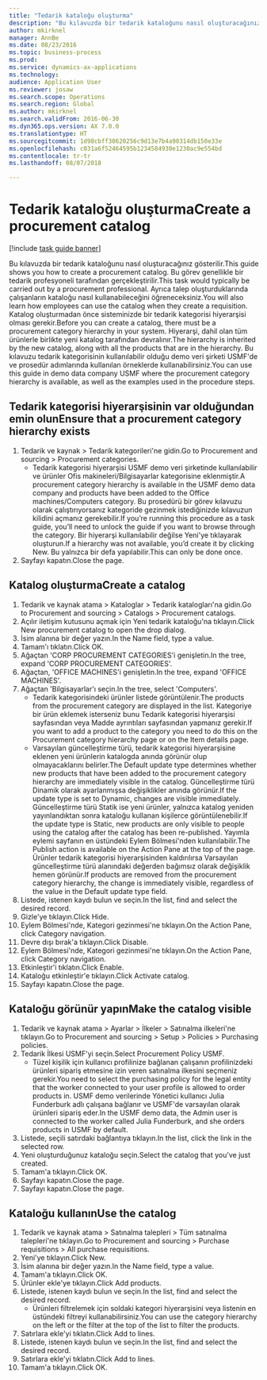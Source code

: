 ```yaml
--- 
title: "Tedarik kataloğu oluşturma"
description: "Bu kılavuzda bir tedarik kataloğunu nasıl oluşturacağınız gösterilir."
author: mkirknel
manager: AnnBe
ms.date: 08/23/2016
ms.topic: business-process
ms.prod: 
ms.service: dynamics-ax-applications
ms.technology: 
audience: Application User
ms.reviewer: josaw
ms.search.scope: Operations
ms.search.region: Global
ms.author: mkirknel
ms.search.validFrom: 2016-06-30
ms.dyn365.ops.version: AX 7.0.0
ms.translationtype: HT
ms.sourcegitcommit: 1d98cbff30620256c9d13e7b4a90314db150e33e
ms.openlocfilehash: c031a6f52464595b1234584930e1230ac9e554bd
ms.contentlocale: tr-tr
ms.lasthandoff: 08/07/2018

---
```

# <a name="create-a-procurement-catalog"></a><span data-ttu-id="fcee8-103">Tedarik kataloğu oluşturma</span><span class="sxs-lookup"><span data-stu-id="fcee8-103">Create a procurement catalog</span></span>

[!include [task guide banner](../../includes/task-guide-banner.md)]

<span data-ttu-id="fcee8-104">Bu kılavuzda bir tedarik kataloğunu nasıl oluşturacağınız gösterilir.</span><span class="sxs-lookup"><span data-stu-id="fcee8-104">This guide shows you how to create a procurement catalog.</span></span> <span data-ttu-id="fcee8-105">Bu görev genellikle bir tedarik profesyoneli tarafından gerçekleştirilir.</span><span class="sxs-lookup"><span data-stu-id="fcee8-105">This task would typically be carried out by a procurement professional.</span></span> <span data-ttu-id="fcee8-106">Ayrıca talep oluşturduklarında çalışanların kataloğu nasıl kullanabileceğini öğreneceksiniz.</span><span class="sxs-lookup"><span data-stu-id="fcee8-106">You will also learn how employees can use the catalog when they create a requisition.</span></span> <span data-ttu-id="fcee8-107">Katalog oluşturmadan önce sisteminizde bir tedarik kategorisi hiyerarşisi olması gerekir.</span><span class="sxs-lookup"><span data-stu-id="fcee8-107">Before you can create a catalog, there must be a procurement category hierarchy in your system.</span></span> <span data-ttu-id="fcee8-108">Hiyerarşi, dahil olan tüm ürünlerle birlikte yeni katalog tarafından devralınır.</span><span class="sxs-lookup"><span data-stu-id="fcee8-108">The hierarchy is inherited by the new catalog, along with all the products that are in the hierarchy.</span></span> <span data-ttu-id="fcee8-109">Bu kılavuzu tedarik kategorisinin kullanılabilir olduğu demo veri şirketi USMF'de ve prosedür adımlarında kullanılan örneklerde kullanabilirsiniz.</span><span class="sxs-lookup"><span data-stu-id="fcee8-109">You can use this guide in demo data company USMF where the procurement category hierarchy is available, as well as the examples used in the procedure steps.</span></span>


## <a name="ensure-that-a-procurement-category-hierarchy-exists"></a><span data-ttu-id="fcee8-110">Tedarik kategorisi hiyerarşisinin var olduğundan emin olun</span><span class="sxs-lookup"><span data-stu-id="fcee8-110">Ensure that a procurement category hierarchy exists</span></span>
1. <span data-ttu-id="fcee8-111">Tedarik ve kaynak > Tedarik kategorileri'ne gidin.</span><span class="sxs-lookup"><span data-stu-id="fcee8-111">Go to Procurement and sourcing > Procurement categories.</span></span>
    * <span data-ttu-id="fcee8-112">Tedarik kategorisi hiyerarşisi USMF demo veri şirketinde kullanılabilir ve ürünler Ofis makineleri/Bilgisayarlar kategorisine eklenmiştir.</span><span class="sxs-lookup"><span data-stu-id="fcee8-112">A procurement category hierarchy is available in the USMF demo data company and products have been added to the Office machines/Computers category.</span></span> <span data-ttu-id="fcee8-113">Bu prosedürü bir görev kılavuzu olarak çalıştırıyorsanız kategoride gezinmek istediğinizde kılavuzun kilidini açmanız gerekebilir.</span><span class="sxs-lookup"><span data-stu-id="fcee8-113">If you’re running this procedure as a task guide, you’ll need to unlock the guide if you want to browse through the category.</span></span> <span data-ttu-id="fcee8-114">Bir hiyerarşi kullanılabilir değilse Yeni'ye tıklayarak oluşturun.</span><span class="sxs-lookup"><span data-stu-id="fcee8-114">If a hierarchy was not available, you’d create it by clicking New.</span></span> <span data-ttu-id="fcee8-115">Bu yalnızca bir defa yapılabilir.</span><span class="sxs-lookup"><span data-stu-id="fcee8-115">This can only be done once.</span></span>  
2. <span data-ttu-id="fcee8-116">Sayfayı kapatın.</span><span class="sxs-lookup"><span data-stu-id="fcee8-116">Close the page.</span></span>

## <a name="create-a-catalog"></a><span data-ttu-id="fcee8-117">Katalog oluşturma</span><span class="sxs-lookup"><span data-stu-id="fcee8-117">Create a catalog</span></span>
1. <span data-ttu-id="fcee8-118">Tedarik ve kaynak atama > Kataloglar > Tedarik katalogları'na gidin.</span><span class="sxs-lookup"><span data-stu-id="fcee8-118">Go to Procurement and sourcing > Catalogs > Procurement catalogs.</span></span>
2. <span data-ttu-id="fcee8-119">Açılır iletişim kutusunu açmak için Yeni tedarik kataloğu'na tıklayın.</span><span class="sxs-lookup"><span data-stu-id="fcee8-119">Click New procurement catalog to open the drop dialog.</span></span>
3. <span data-ttu-id="fcee8-120">İsim alanına bir değer yazın.</span><span class="sxs-lookup"><span data-stu-id="fcee8-120">In the Name field, type a value.</span></span>
4. <span data-ttu-id="fcee8-121">Tamam'ı tıklatın.</span><span class="sxs-lookup"><span data-stu-id="fcee8-121">Click OK.</span></span>
5. <span data-ttu-id="fcee8-122">Ağaçtan 'CORP PROCUREMENT CATEGORIES'i genişletin.</span><span class="sxs-lookup"><span data-stu-id="fcee8-122">In the tree, expand 'CORP PROCUREMENT CATEGORIES'.</span></span>
6. <span data-ttu-id="fcee8-123">Ağaçtan, 'OFFICE MACHINES'i genişletin.</span><span class="sxs-lookup"><span data-stu-id="fcee8-123">In the tree, expand 'OFFICE MACHINES'.</span></span>
7. <span data-ttu-id="fcee8-124">Ağaçtan 'Bilgisayarlar'ı seçin.</span><span class="sxs-lookup"><span data-stu-id="fcee8-124">In the tree, select 'Computers'.</span></span>
    * <span data-ttu-id="fcee8-125">Tedarik kategorisindeki ürünler listede görüntülenir.</span><span class="sxs-lookup"><span data-stu-id="fcee8-125">The products from the procurement category are displayed in the list.</span></span> <span data-ttu-id="fcee8-126">Kategoriye bir ürün eklemek isterseniz bunu Tedarik kategorisi hiyerarşisi sayfasından veya Madde ayrıntıları sayfasından yapmanız gerekir.</span><span class="sxs-lookup"><span data-stu-id="fcee8-126">If you want to add a product to the category you need to do this on the Procurement category hierarchy page or on the Item details page.</span></span>  
    * <span data-ttu-id="fcee8-127">Varsayılan güncelleştirme türü, tedarik kategorisi hiyerarşisine eklenen yeni ürünlerin katalogda anında görünür olup olmayacaklarını belirler.</span><span class="sxs-lookup"><span data-stu-id="fcee8-127">The Default update type determines whether new products that have been added to the procurement category hierarchy are immediately visible in the catalog.</span></span> <span data-ttu-id="fcee8-128">Güncelleştirme türü Dinamik olarak ayarlanmışsa değişiklikler anında görünür.</span><span class="sxs-lookup"><span data-stu-id="fcee8-128">If the update type is set to Dynamic, changes are visible immediately.</span></span> <span data-ttu-id="fcee8-129">Güncelleştirme türü Statik ise yeni ürünler, yalnızca katalog yeniden yayınlandıktan sonra kataloğu kullanan kişilerce görüntülenebilir.</span><span class="sxs-lookup"><span data-stu-id="fcee8-129">If the update type is Static, new products are only visible to people using the catalog after the catalog has been re-published.</span></span> <span data-ttu-id="fcee8-130">Yayımla eylemi sayfanın en üstündeki Eylem Bölmesi'nden kullanılabilir.</span><span class="sxs-lookup"><span data-stu-id="fcee8-130">The Publish action is available on the Action Pane at the top of the page.</span></span> <span data-ttu-id="fcee8-131">Ürünler tedarik kategorisi hiyerarşisinden kaldırılırsa Varsayılan güncelleştirme türü alanındaki değerden bağımsız olarak değişiklik hemen görünür.</span><span class="sxs-lookup"><span data-stu-id="fcee8-131">If products are removed from the procurement category hierarchy, the change is immediately visible, regardless of the value in the Default update type field.</span></span>  
8. <span data-ttu-id="fcee8-132">Listede, istenen kaydı bulun ve seçin.</span><span class="sxs-lookup"><span data-stu-id="fcee8-132">In the list, find and select the desired record.</span></span>
9. <span data-ttu-id="fcee8-133">Gizle'ye tıklayın.</span><span class="sxs-lookup"><span data-stu-id="fcee8-133">Click Hide.</span></span>
10. <span data-ttu-id="fcee8-134">Eylem Bölmesi'nde, Kategori gezinmesi'ne tıklayın.</span><span class="sxs-lookup"><span data-stu-id="fcee8-134">On the Action Pane, click Category navigation.</span></span>
11. <span data-ttu-id="fcee8-135">Devre dışı bırak'a tıklayın.</span><span class="sxs-lookup"><span data-stu-id="fcee8-135">Click Disable.</span></span>
12. <span data-ttu-id="fcee8-136">Eylem Bölmesi'nde, Kategori gezinmesi'ne tıklayın.</span><span class="sxs-lookup"><span data-stu-id="fcee8-136">On the Action Pane, click Category navigation.</span></span>
13. <span data-ttu-id="fcee8-137">Etkinleştir'i tıklatın.</span><span class="sxs-lookup"><span data-stu-id="fcee8-137">Click Enable.</span></span>
14. <span data-ttu-id="fcee8-138">Kataloğu etkinleştir'e tıklayın.</span><span class="sxs-lookup"><span data-stu-id="fcee8-138">Click Activate catalog.</span></span>
15. <span data-ttu-id="fcee8-139">Sayfayı kapatın.</span><span class="sxs-lookup"><span data-stu-id="fcee8-139">Close the page.</span></span>

## <a name="make-the-catalog-visible"></a><span data-ttu-id="fcee8-140">Kataloğu görünür yapın</span><span class="sxs-lookup"><span data-stu-id="fcee8-140">Make the catalog visible</span></span>
1. <span data-ttu-id="fcee8-141">Tedarik ve kaynak atama > Ayarlar > İlkeler > Satınalma ilkeleri'ne tıklayın.</span><span class="sxs-lookup"><span data-stu-id="fcee8-141">Go to Procurement and sourcing > Setup > Policies > Purchasing policies.</span></span>
2. <span data-ttu-id="fcee8-142">Tedarik İlkesi USMF'yi seçin.</span><span class="sxs-lookup"><span data-stu-id="fcee8-142">Select Procurement Policy USMF.</span></span>
    * <span data-ttu-id="fcee8-143">Tüzel kişilik için kullanıcı profilinize bağlanan çalışanın profilinizdeki ürünleri sipariş etmesine izin veren satınalma ilkesini seçmeniz gerekir.</span><span class="sxs-lookup"><span data-stu-id="fcee8-143">You need to select the purchasing policy for the legal entity that the worker connected to your user profile is allowed to order products in.</span></span> <span data-ttu-id="fcee8-144">USMF demo verilerinde Yönetici kullanıcı Julia Funderburk adlı çalışana bağlanır ve USMF'de varsayılan olarak ürünleri sipariş eder.</span><span class="sxs-lookup"><span data-stu-id="fcee8-144">In the USMF demo data, the Admin user is connected to the worker called Julia Funderburk, and she orders products in USMF by default.</span></span>  
3. <span data-ttu-id="fcee8-145">Listede, seçili satırdaki bağlantıya tıklayın.</span><span class="sxs-lookup"><span data-stu-id="fcee8-145">In the list, click the link in the selected row.</span></span>
4. <span data-ttu-id="fcee8-146">Yeni oluşturduğunuz kataloğu seçin.</span><span class="sxs-lookup"><span data-stu-id="fcee8-146">Select the catalog that you’ve just created.</span></span>
5. <span data-ttu-id="fcee8-147">Tamam'a tıklayın.</span><span class="sxs-lookup"><span data-stu-id="fcee8-147">Click OK.</span></span>
6. <span data-ttu-id="fcee8-148">Sayfayı kapatın.</span><span class="sxs-lookup"><span data-stu-id="fcee8-148">Close the page.</span></span>
7. <span data-ttu-id="fcee8-149">Sayfayı kapatın.</span><span class="sxs-lookup"><span data-stu-id="fcee8-149">Close the page.</span></span>

## <a name="use-the-catalog"></a><span data-ttu-id="fcee8-150">Kataloğu kullanın</span><span class="sxs-lookup"><span data-stu-id="fcee8-150">Use the catalog</span></span>
1. <span data-ttu-id="fcee8-151">Tedarik ve kaynak atama > Satınalma talepleri > Tüm satınalma talepleri'ne tıklayın.</span><span class="sxs-lookup"><span data-stu-id="fcee8-151">Go to Procurement and sourcing > Purchase requisitions > All purchase requisitions.</span></span>
2. <span data-ttu-id="fcee8-152">Yeni'ye tıklayın.</span><span class="sxs-lookup"><span data-stu-id="fcee8-152">Click New.</span></span>
3. <span data-ttu-id="fcee8-153">İsim alanına bir değer yazın.</span><span class="sxs-lookup"><span data-stu-id="fcee8-153">In the Name field, type a value.</span></span>
4. <span data-ttu-id="fcee8-154">Tamam'a tıklayın.</span><span class="sxs-lookup"><span data-stu-id="fcee8-154">Click OK.</span></span>
5. <span data-ttu-id="fcee8-155">Ürünler ekle'ye tıklayın.</span><span class="sxs-lookup"><span data-stu-id="fcee8-155">Click Add products.</span></span>
6. <span data-ttu-id="fcee8-156">Listede, istenen kaydı bulun ve seçin.</span><span class="sxs-lookup"><span data-stu-id="fcee8-156">In the list, find and select the desired record.</span></span>
    * <span data-ttu-id="fcee8-157">Ürünleri filtrelemek için soldaki kategori hiyerarşisini veya listenin en üstündeki filtreyi kullanabilirsiniz.</span><span class="sxs-lookup"><span data-stu-id="fcee8-157">You can use the category hierarchy on the left or the filter at the top of the list to filter the products.</span></span>  
7. <span data-ttu-id="fcee8-158">Satırlara ekle'yi tıklatın.</span><span class="sxs-lookup"><span data-stu-id="fcee8-158">Click Add to lines.</span></span>
8. <span data-ttu-id="fcee8-159">Listede, istenen kaydı bulun ve seçin.</span><span class="sxs-lookup"><span data-stu-id="fcee8-159">In the list, find and select the desired record.</span></span>
9. <span data-ttu-id="fcee8-160">Satırlara ekle'yi tıklatın.</span><span class="sxs-lookup"><span data-stu-id="fcee8-160">Click Add to lines.</span></span>
10. <span data-ttu-id="fcee8-161">Tamam'a tıklayın.</span><span class="sxs-lookup"><span data-stu-id="fcee8-161">Click OK.</span></span>


